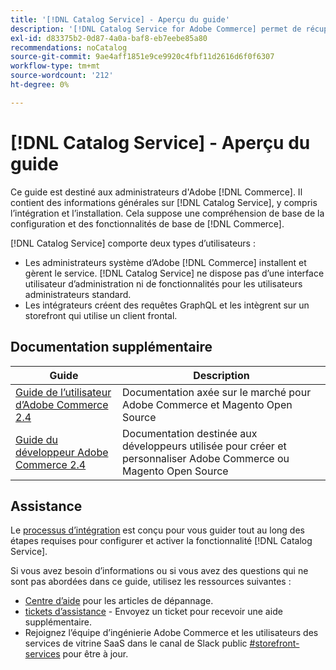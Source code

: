 ```yaml
---
title: '[!DNL Catalog Service] - Aperçu du guide'
description: '[!DNL Catalog Service for Adobe Commerce] permet de récupérer le contenu des pages d’affichage de produit et des pages de liste de produits plus rapidement que les requêtes GraphQL Adobe Commerce natives.'
exl-id: d83375b2-0d87-4a0a-baf8-eb7eebe85a80
recommendations: noCatalog
source-git-commit: 9ae4aff1851e9ce9920c4fbf11d2616d6f0f6307
workflow-type: tm+mt
source-wordcount: '212'
ht-degree: 0%

---
```


# [!DNL Catalog Service] - Aperçu du guide

Ce guide est destiné aux administrateurs d&#39;Adobe [!DNL Commerce]. Il contient des informations générales sur [!DNL Catalog Service], y compris l’intégration et l’installation. Cela suppose une compréhension de base de la configuration et des fonctionnalités de base de [!DNL Commerce].

[!DNL Catalog Service] comporte deux types d’utilisateurs :

* Les administrateurs système d’Adobe [!DNL Commerce] installent et gèrent le service. [!DNL Catalog Service] ne dispose pas d’une interface utilisateur d’administration ni de fonctionnalités pour les utilisateurs administrateurs standard.
* Les intégrateurs créent des requêtes GraphQL et les intègrent sur un storefront qui utilise un client frontal.

## Documentation supplémentaire

| Guide | Description |
|------ | ----------- |
| [Guide de l’utilisateur d’Adobe Commerce 2.4](https://experienceleague.adobe.com/docs/commerce.html) | Documentation axée sur le marché pour Adobe Commerce et Magento Open Source |
| [Guide du développeur Adobe Commerce 2.4](https://developer.adobe.com/commerce/docs) | Documentation destinée aux développeurs utilisée pour créer et personnaliser Adobe Commerce ou Magento Open Source |

## Assistance

Le [processus d’intégration](https://experienceleague.adobe.com/docs/commerce-merchant-services/catalog-service/installation.html) est conçu pour vous guider tout au long des étapes requises pour configurer et activer la fonctionnalité [!DNL Catalog Service].

Si vous avez besoin d’informations ou si vous avez des questions qui ne sont pas abordées dans ce guide, utilisez les ressources suivantes :

* [Centre d’aide](https://experienceleague.adobe.com/docs/commerce-knowledge-base/kb/overview.html) pour les articles de dépannage.
* [tickets d’assistance](https://experienceleague.adobe.com/docs/commerce-knowledge-base/kb/help-center-guide/magento-help-center-user-guide.html#submit-ticket) - Envoyez un ticket pour recevoir une aide supplémentaire.
* Rejoignez l’équipe d’ingénierie Adobe Commerce et les utilisateurs des services de vitrine SaaS dans le canal de Slack public [#storefront-services](https://magentocommeng.slack.com/archives/C03HVPG8RS4) pour être à jour.
